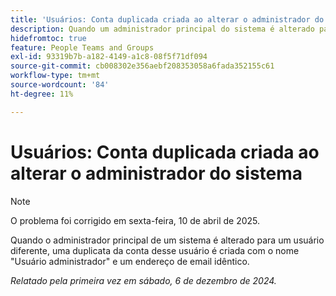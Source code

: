 ```yaml
---
title: 'Usuários: Conta duplicada criada ao alterar o administrador do sistema'
description: Quando um administrador principal do sistema é alterado para um usuário diferente, uma duplicata dessa conta de usuário é criada com o nome "Usuário administrador" e um endereço de email idêntico.
hidefromtoc: true
feature: People Teams and Groups
exl-id: 93319b7b-a182-4149-a1c8-08f5f71df094
source-git-commit: cb008302e356aebf208353058a6fada352155c61
workflow-type: tm+mt
source-wordcount: '84'
ht-degree: 11%

---
```


# Usuários: Conta duplicada criada ao alterar o administrador do sistema

>[!NOTE]
>
>O problema foi corrigido em sexta-feira, 10 de abril de 2025.

Quando o administrador principal de um sistema é alterado para um usuário diferente, uma duplicata da conta desse usuário é criada com o nome &quot;Usuário administrador&quot; e um endereço de email idêntico.

_Relatado pela primeira vez em sábado, 6 de dezembro de 2024._
